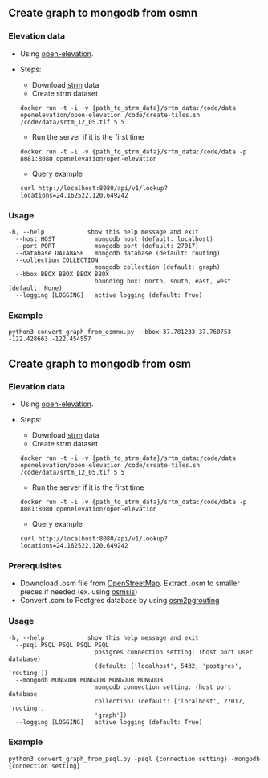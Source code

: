 ## Create graph to mongodb from osmn

### Elevation data
* Using [open-elevation](https://github.com/Jorl17/open-elevation).
* Steps:
	* Download [strm](http://srtm.csi.cgiar.org/srtmdata/) data
	* Create strm dataset 
	
	```
	docker run -t -i -v {path_to_strm_data}/srtm_data:/code/data openelevation/open-elevation /code/create-tiles.sh /code/data/srtm_12_05.tif 5 5
	```
	
	* Run the server if it is the first time

	```
	docker run -t -i -v {path_to_strm_data}/srtm_data:/code/data -p 8081:8080 openelevation/open-elevation
	```
	
	* Query example
	
	```
	curl http://localhost:8080/api/v1/lookup?locations=24.162522,120.649242
	```

### Usage
``` 
-h, --help            show this help message and exit
  --host HOST           mongodb host (default: localhost)
  --port PORT           mongodb port (default: 27017)
  --database DATABASE   mongodb database (default: routing)
  --collection COLLECTION
                        mongodb collection (default: graph)
  --bbox BBOX BBOX BBOX BBOX
                        bounding box: north, south, east, west (default: None)
  --logging [LOGGING]   active logging (default: True)
```

### Example
```
python3 convert_graph_from_osmnx.py --bbox 37.781233 37.760753 -122.428663 -122.454557
```

## Create graph to mongodb from osm

### Elevation data
* Using [open-elevation](https://github.com/Jorl17/open-elevation).
* Steps:
	* Download [strm](http://srtm.csi.cgiar.org/srtmdata/) data
	* Create strm dataset 
	
	```
	docker run -t -i -v {path_to_strm_data}/srtm_data:/code/data openelevation/open-elevation /code/create-tiles.sh /code/data/srtm_12_05.tif 5 5
	```
	
	* Run the server if it is the first time

	```
	docker run -t -i -v {path_to_strm_data}/srtm_data:/code/data -p 8081:8080 openelevation/open-elevation
	```
	
	* Query example
	
	```
	curl http://localhost:8080/api/v1/lookup?locations=24.162522,120.649242
	```


### Prerequisites
* Downdload .osm file from [OpenStreetMap](https://wiki.openstreetmap.org/wiki/Planet.osm). Extract .osm to smaller pieces if needed (ex. using [osmsis](https://wiki.openstreetmap.org/wiki/Osmosis))
* Convert .som to Postgres database by using [osm2pgrouting](http://pgrouting.org/docs/tools/osm2pgrouting.html)



### Usage
```
-h, --help            show this help message and exit
  --psql PSQL PSQL PSQL PSQL
                        postgres connection setting: (host port user database)
                        (default: ['localhost', 5432, 'postgres', 'routing'])
  --mongodb MONGODB MONGODB MONGODB MONGODB
                        mongodb connection setting: (host port database
                        collection) (default: ['localhost', 27017, 'routing',
                        'graph'])
  --logging [LOGGING]   active logging (default: True)
```

### Example
```
python3 convert_graph_from_psql.py -psql {connection setting} -mongodb {connection setting}
```
